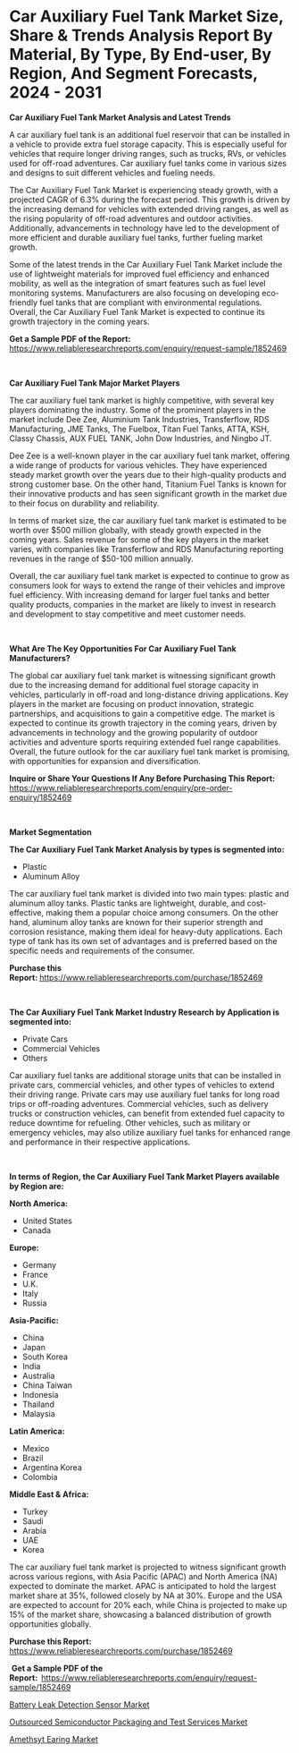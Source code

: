<p><h1>Car Auxiliary Fuel Tank Market Size, Share & Trends Analysis Report By Material, By Type, By End-user, By Region, And Segment Forecasts, 2024 - 2031</h1></p><p><strong>Car Auxiliary Fuel Tank Market Analysis and Latest Trends</strong></p>
<p><p>A car auxiliary fuel tank is an additional fuel reservoir that can be installed in a vehicle to provide extra fuel storage capacity. This is especially useful for vehicles that require longer driving ranges, such as trucks, RVs, or vehicles used for off-road adventures. Car auxiliary fuel tanks come in various sizes and designs to suit different vehicles and fueling needs.</p><p>The Car Auxiliary Fuel Tank Market is experiencing steady growth, with a projected CAGR of 6.3% during the forecast period. This growth is driven by the increasing demand for vehicles with extended driving ranges, as well as the rising popularity of off-road adventures and outdoor activities. Additionally, advancements in technology have led to the development of more efficient and durable auxiliary fuel tanks, further fueling market growth.</p><p>Some of the latest trends in the Car Auxiliary Fuel Tank Market include the use of lightweight materials for improved fuel efficiency and enhanced mobility, as well as the integration of smart features such as fuel level monitoring systems. Manufacturers are also focusing on developing eco-friendly fuel tanks that are compliant with environmental regulations. Overall, the Car Auxiliary Fuel Tank Market is expected to continue its growth trajectory in the coming years.</p></p>
<p><strong>Get a Sample PDF of the Report:&nbsp;</strong> <a href="https://www.reliableresearchreports.com/enquiry/request-sample/1852469">https://www.reliableresearchreports.com/enquiry/request-sample/1852469</a></p>
<p>&nbsp;</p>
<p><strong>Car Auxiliary Fuel Tank Major Market Players</strong></p>
<p><p>The car auxiliary fuel tank market is highly competitive, with several key players dominating the industry. Some of the prominent players in the market include Dee Zee, Aluminium Tank Industries, Transferflow, RDS Manufacturing, JME Tanks, The Fuelbox, Titan Fuel Tanks, ATTA, KSH, Classy Chassis, AUX FUEL TANK, John Dow Industries, and Ningbo JT.</p><p>Dee Zee is a well-known player in the car auxiliary fuel tank market, offering a wide range of products for various vehicles. They have experienced steady market growth over the years due to their high-quality products and strong customer base. On the other hand, Titanium Fuel Tanks is known for their innovative products and has seen significant growth in the market due to their focus on durability and reliability. </p><p>In terms of market size, the car auxiliary fuel tank market is estimated to be worth over $500 million globally, with steady growth expected in the coming years. Sales revenue for some of the key players in the market varies, with companies like Transferflow and RDS Manufacturing reporting revenues in the range of $50-100 million annually.</p><p>Overall, the car auxiliary fuel tank market is expected to continue to grow as consumers look for ways to extend the range of their vehicles and improve fuel efficiency. With increasing demand for larger fuel tanks and better quality products, companies in the market are likely to invest in research and development to stay competitive and meet customer needs.</p></p>
<p>&nbsp;</p>
<p><strong>What Are The Key Opportunities For Car Auxiliary Fuel Tank Manufacturers?</strong></p>
<p><p>The global car auxiliary fuel tank market is witnessing significant growth due to the increasing demand for additional fuel storage capacity in vehicles, particularly in off-road and long-distance driving applications. Key players in the market are focusing on product innovation, strategic partnerships, and acquisitions to gain a competitive edge. The market is expected to continue its growth trajectory in the coming years, driven by advancements in technology and the growing popularity of outdoor activities and adventure sports requiring extended fuel range capabilities. Overall, the future outlook for the car auxiliary fuel tank market is promising, with opportunities for expansion and diversification.</p></p>
<p><strong>Inquire or Share Your Questions If Any Before Purchasing This Report:</strong> <a href="https://www.reliableresearchreports.com/enquiry/pre-order-enquiry/1852469">https://www.reliableresearchreports.com/enquiry/pre-order-enquiry/1852469</a></p>
<p>&nbsp;</p>
<p><strong>Market Segmentation</strong></p>
<p><strong>The Car Auxiliary Fuel Tank Market Analysis by types is segmented into:</strong></p>
<p><ul><li>Plastic</li><li>Aluminum Alloy</li></ul></p>
<p><p>The car auxiliary fuel tank market is divided into two main types: plastic and aluminum alloy tanks. Plastic tanks are lightweight, durable, and cost-effective, making them a popular choice among consumers. On the other hand, aluminum alloy tanks are known for their superior strength and corrosion resistance, making them ideal for heavy-duty applications. Each type of tank has its own set of advantages and is preferred based on the specific needs and requirements of the consumer.</p></p>
<p><strong>Purchase this Report:&nbsp;</strong><a href="https://www.reliableresearchreports.com/purchase/1852469">https://www.reliableresearchreports.com/purchase/1852469</a></p>
<p>&nbsp;</p>
<p><strong>The Car Auxiliary Fuel Tank Market Industry Research by Application is segmented into:</strong></p>
<p><ul><li>Private Cars</li><li>Commercial Vehicles</li><li>Others</li></ul></p>
<p><p>Car auxiliary fuel tanks are additional storage units that can be installed in private cars, commercial vehicles, and other types of vehicles to extend their driving range. Private cars may use auxiliary fuel tanks for long road trips or off-roading adventures. Commercial vehicles, such as delivery trucks or construction vehicles, can benefit from extended fuel capacity to reduce downtime for refueling. Other vehicles, such as military or emergency vehicles, may also utilize auxiliary fuel tanks for enhanced range and performance in their respective applications.</p></p>
<p>&nbsp;</p>
<p><strong>In terms of Region, the Car Auxiliary Fuel Tank Market Players available by Region are:</strong></p>
<p>
    <p> <strong> North America: </strong>
        <ul>
            <li>United States</li>
            <li>Canada</li>
        </ul>
        </p> 
    <p> <strong> Europe: </strong>
        <ul>
            <li>Germany</li>
            <li>France</li>
            <li>U.K.</li>
            <li>Italy</li>
            <li>Russia</li>
        </ul>
        </p> 
    <p> <strong> Asia-Pacific: </strong>
        <ul>
            <li>China</li>
            <li>Japan</li>
            <li>South Korea</li>
            <li>India</li>
            <li>Australia</li>
            <li>China Taiwan</li>
            <li>Indonesia</li>
            <li>Thailand</li>
            <li>Malaysia</li>
        </ul>
        </p> 
    <p> <strong> Latin America: </strong>
        <ul>
            <li>Mexico</li>
            <li>Brazil</li>
            <li>Argentina Korea</li>
            <li>Colombia</li>
        </ul>
        </p> 
    <p> <strong> Middle East & Africa: </strong>
        <ul>
            <li>Turkey</li>
            <li>Saudi</li>
            <li>Arabia</li>
            <li>UAE</li>
            <li>Korea</li>
        </ul>
    </p>
    </p>
<p><p>The car auxiliary fuel tank market is projected to witness significant growth across various regions, with Asia Pacific (APAC) and North America (NA) expected to dominate the market. APAC is anticipated to hold the largest market share at 35%, followed closely by NA at 30%. Europe and the USA are expected to account for 20% each, while China is projected to make up 15% of the market share, showcasing a balanced distribution of growth opportunities globally.</p></p>
<p><strong>Purchase this Report: </strong><a href="https://www.reliableresearchreports.com/purchase/1852469">https://www.reliableresearchreports.com/purchase/1852469</a></p>
<p>&nbsp;<strong>Get a Sample PDF of the Report:&nbsp;&nbsp;</strong><a href="https://www.reliableresearchreports.com/enquiry/request-sample/1852469">https://www.reliableresearchreports.com/enquiry/request-sample/1852469</a></p>
<p><strong></strong></p>
<p><p><a href="https://view.publitas.com/reportprime-1/global-battery-leak-detection-sensor-market-size-and-market-trends-insights-and-projections-from-2023-to-2030/">Battery Leak Detection Sensor Market</a></p><p><a href="https://view.publitas.com/reportprime-1/outsourced-semiconductor-packaging-and-test-services-market-size-2023-2030-global-industrial-analysis-key-geographical-regions-market-share-top-key-players-product-types-and-forecast-research-report/">Outsourced Semiconductor Packaging and Test Services Market</a></p><p><a href="https://view.publitas.com/reportprime-1/amethsyt-earing-market-size-evaluating-its-market-trends-growth-and-projections-2023-2030/">Amethsyt Earing Market</a></p></p>